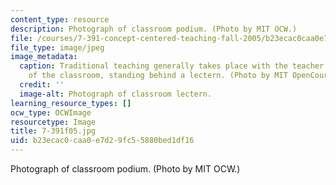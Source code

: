 ```yaml
---
content_type: resource
description: Photograph of classroom podium. (Photo by MIT OCW.)
file: /courses/7-391-concept-centered-teaching-fall-2005/b23ecac0caa0e7d29fc55880bed1df16_7-391f05.jpg
file_type: image/jpeg
image_metadata:
  caption: Traditional teaching generally takes place with the teacher at the front
    of the classroom, standing behind a lectern. (Photo by MIT OpenCourseWare.)
  credit: ''
  image-alt: Photograph of classroom lectern.
learning_resource_types: []
ocw_type: OCWImage
resourcetype: Image
title: 7-391f05.jpg
uid: b23ecac0-caa0-e7d2-9fc5-5880bed1df16
---
```

Photograph of classroom podium. (Photo by MIT OCW.)

